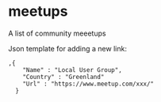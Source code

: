 # meetups
A list of community meeetups

Json template for adding a new link:

```
,{
    "Name" : "Local User Group",
    "Country" : "Greenland"
    "Url" : "https://www.meetup.com/xxx/"
  }
```

